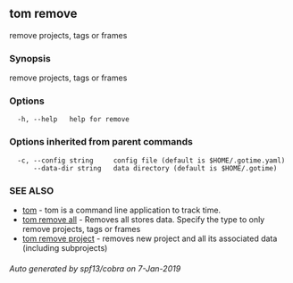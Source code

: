 ## tom remove

remove projects, tags or frames

### Synopsis

remove projects, tags or frames

### Options

```
  -h, --help   help for remove
```

### Options inherited from parent commands

```
  -c, --config string     config file (default is $HOME/.gotime.yaml)
      --data-dir string   data directory (default is $HOME/.gotime)
```

### SEE ALSO

* [tom](tom.md)	 - tom is a command line application to track time.
* [tom remove all](tom_remove_all.md)	 - Removes all stores data. Specify the type to only remove projects, tags or frames
* [tom remove project](tom_remove_project.md)	 - removes new project and all its associated data (including subprojects)

###### Auto generated by spf13/cobra on 7-Jan-2019
